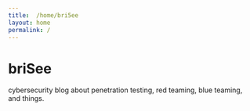 ```yaml
---
title:  /home/bri5ee
layout: home
permalink: /
---
```


# briSee

cybersecurity blog about penetration testing, red teaming, blue teaming, and things.
